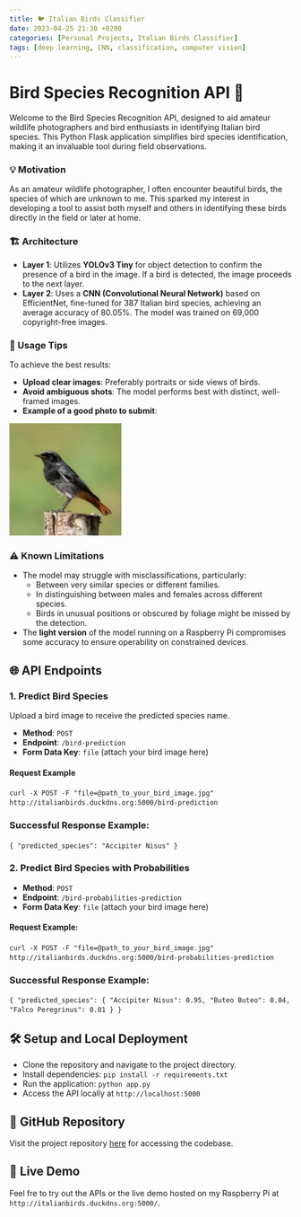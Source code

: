 ```yaml
---
title: 🐦 Italian Birds Classifier
date: 2023-04-25 21:30 +0200
categories: [Personal Projects, Italian Birds Classifier]
tags: [deep learning, CNN, classification, computer vision]
---
```


# Bird Species Recognition API 🦉
Welcome to the Bird Species Recognition API, designed to aid amateur wildlife photographers and bird enthusiasts in identifying Italian bird species. This Python Flask application simplifies bird species identification, making it an invaluable tool during field observations.

### 💡 Motivation
As an amateur wildlife photographer, I often encounter beautiful birds, the species of which are unknown to me. This sparked my interest in developing a tool to assist both myself and others in identifying these birds directly in the field or later at home.

### 🏗️ Architecture
- **Layer 1**: Utilizes **YOLOv3 Tiny** for object detection to confirm the presence of a bird in the image. If a bird is detected, the image proceeds to the next layer.
- **Layer 2**: Uses a **CNN (Convolutional Neural Network)** based on EfficientNet, fine-tuned for 387 Italian bird species, achieving an average accuracy of 80.05%. The model was trained on 69,000 copyright-free images.

### 📸 Usage Tips
To achieve the best results:
- **Upload clear images**: Preferably portraits or side views of birds.
- **Avoid ambiguous shots**: The model performs best with distinct, well-framed images.
- **Example of a good photo to submit**: 

<img src="assets/img/posts/birds_classifier/codirosso.jpg" alt="good_example_to_submit" width="200" height="200">

### ⚠️ Known Limitations
- The model may struggle with misclassifications, particularly:
  - Between very similar species or different families.
  - In distinguishing between males and females across different species.
  - Birds in unusual positions or obscured by foliage might be missed by the detection.
- The **light version** of the model running on a Raspberry Pi compromises some accuracy to ensure operability on constrained devices.

## 🌐 API Endpoints

### 1. **Predict Bird Species**
Upload a bird image to receive the predicted species name.

- **Method**: `POST`
- **Endpoint**: `/bird-prediction`
- **Form Data Key**: `file` (attach your bird image here)

#### Request Example
`curl -X POST -F "file=@path_to_your_bird_image.jpg" http://italianbirds.duckdns.org:5000/bird-prediction`

### Successful Response Example:
`{
  "predicted_species": "Accipiter Nisus"
}`

### 2. **Predict Bird Species with Probabilities**
- **Method**: `POST`
- **Endpoint**: `/bird-probabilities-prediction`
- **Form Data Key**: `file` (attach your bird image here)

#### Request Example:
`curl -X POST -F "file=@path_to_your_bird_image.jpg" http://italianbirds.duckdns.org:5000/bird-probabilities-prediction`

### Successful Response Example:
`{
  "predicted_species": {
    "Accipiter Nisus": 0.95,
    "Buteo Buteo": 0.04,
    "Falco Peregrinus": 0.01
  }
}`

## 🛠️ Setup and Local Deployment
- Clone the repository and navigate to the project directory.
- Install dependencies: `pip install -r requirements.txt`
- Run the application: `python app.py`
- Access the API locally at `http://localhost:5000`

## 🔗 GitHub Repository
Visit the project repository [here](https://github.com/enricollen/italian-birds-classifier-api-tflite-version) for accessing the codebase.

## 🤖 Live Demo
Feel fre to try out the APIs or the live demo hosted on my Raspberry Pi at `http://italianbirds.duckdns.org:5000/`.